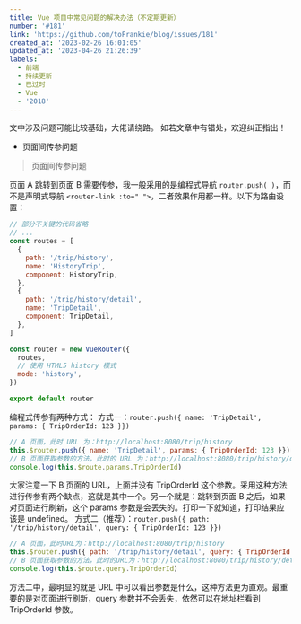 ```yaml
---
title: Vue 项目中常见问题的解决办法（不定期更新）
number: '#181'
link: 'https://github.com/toFrankie/blog/issues/181'
created_at: '2023-02-26 16:01:05'
updated_at: '2023-04-26 21:26:39'
labels:
  - 前端
  - 持续更新
  - 已过时
  - Vue
  - '2018'
---
```

文中涉及问题可能比较基础，大佬请绕路。
如若文章中有错处，欢迎纠正指出！
* 页面间传参问题

> 页面间传参问题

页面 A 跳转到页面 B 需要传参，我一般采用的是编程式导航 `router.push( )`，而不是声明式导航 `<router-link :to=" ">`，二者效果作用都一样。以下为路由设置：

```js
// 部分不关键的代码省略
// ...
const routes = [
  {
    path: '/trip/history',
    name: 'HistoryTrip',
    component: HistoryTrip,
  },
  {
    path: '/trip/history/detail',
    name: 'TripDetail',
    component: TripDetail,
  },
]

const router = new VueRouter({
  routes,
  // 使用 HTML5 history 模式
  mode: 'history',
})

export default router
```

编程式传参有两种方式：
方式一：`router.push({ name: 'TripDetail', params: { TripOrderId: 123 }})`

```js
// A 页面，此时 URL 为：http://localhost:8080/trip/history
this.$router.push({ name: 'TripDetail', params: { TripOrderId: 123 }})
// B 页面获取参数的方法，此时的 URL 为：http://localhost:8080/trip/history/detail
console.log(this.$route.params.TripOrderId)
```

大家注意一下 B 页面的 URL，上面并没有 TripOrderId 这个参数。采用这种方法进行传参有两个缺点，这就是其中一个。另一个就是：跳转到页面 B 之后，如果对页面进行刷新，这个 params 参数是会丢失的。打印一下就知道，打印结果应该是 undefined。
方式二（推荐）：`router.push({ path: '/trip/history/detail', query: { TripOrderId: 123 }})`

```js
// A 页面，此时URL为：http://localhost:8080/trip/history
this.$router.push({ path: '/trip/history/detail', query: { TripOrderId: 123 }})
// B 页面获取参数的方法，此时的URL为：http://localhost:8080/trip/history/detail?TripOrderId=123
console.log(this.$route.query.TripOrderId)
```

方法二中，最明显的就是 URL 中可以看出参数是什么，这种方法更为直观。最重要的是对页面进行刷新，query 参数并不会丢失，依然可以在地址栏看到 TripOrderId 参数。
